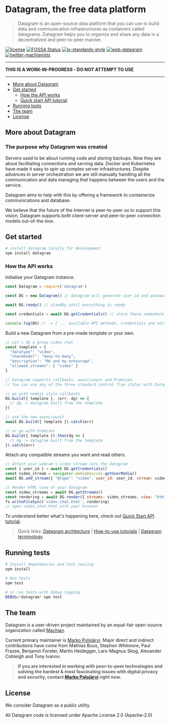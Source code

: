 # Datagram, the free data platform
> Datagram is an open-source data platform that you can use to build data and communication infrastructures as containers called datagrams. Datagram helps you to organize and share any data in a decentralized and peer-to-peer manner.

[![license](https://img.shields.io/badge/license-apache--2.0-brightgreen.svg)](http://standardjs.com) [![FOSSA Status](https://app.fossa.io/api/projects/git%2Bgithub.com%2Fmachianists%2Fdatagram-node.svg?type=shield)](https://app.fossa.io/projects/git%2Bgithub.com%2Fmachianists%2Fdatagram-node?ref=badge_shield) [![js-standardx-style](https://img.shields.io/badge/code%20style-standardx-brightgreen.svg)](http://standardjs.com) [![web-datagram](https://img.shields.io/badge/web-datagramjs.com-blue.svg)](https://datagramjs.com) [![twitter-machianists](https://img.shields.io/badge/twitter-@machianists-blue.svg)](https://twitter.com/machianists)

---

**THIS IS A WORK-IN-PROGRESS - DO NOT ATTEMPT TO USE**

---

- [More about Datagram](#more-about-datagram)
- [Get started](#get-started)
  - [How the API works](#how-the-api-works)
  - [Quick start API tutorial](/docs/DATAGRAM_API.md)
- [Running tests](#running-tests)
- [The team](#the-team)
- [License](#license)

## More about Datagram
### The purpose why Datagram was created
Servers used to be about running code and storing backups. Now they are about facilitating connections and serving data. Docker and Kubernetes have made it easy to spin up complex server infrastructures. Despite advances in server orchestration we are still manually handling all the communication and data managing that happens between the users and the service.

Datagram aims to help with this by offering a framework to containerize communications and database.

We believe that the future of the Internet is peer-to-peer so to support this vision, Datagram supports both client-server and peer-to-peer connection models out-of-the-box.

## Get started

```bash
# install datagram locally for development
npm install datagram
```

### How the API works
Initialize your Datagram instance.
```javascript
const Datagram = require('datagram')

const DG = new Datagram() // datagram will generate user_id and password for you

await DG.ready() // standby until everything is ready

const credentials = await DG.getCredentials() // store these somewhere safe

console.log(DG) // -> { ... available API methods, credentials and settings ... }
```

Build a new Datagram from a pre-made template or your own.

> 

```javascript
// Let's do a group video chat
const template = {
  "datatype": "video",
  "sharemodel": "many-to-many",
  "description": "Me and my entourage",
  "allowed_streams": [ "video" ]
}

// Datagram supports callbacks, await/async and Promises.
// You can use any of the three standard control flow styles with Datagram's API.

// go with nodejs style callbacks
DG.build({ template }, (err, dg) => {
  // dg -> datagram built from the template
})

// use the new async/await
await DG.build({ template }).catch(err)

// or go with Promises
DG.build({ template }).then(dg => {
  // dg -> datagram built from the template
}).catch(err)
```

Attach any compatible streams you want and read others.
```javascript
// Attach your webcam's video stream into the datagram
const { user_id } = await DG.getCredentials()
const video_stream = navigator.mediaDevices.getUserMedia()
await DG.add_stream({ "@type": "video", user_id: user_id, stream: video_stream)

// Render HTML view of your datagram
const video_streams = await DG.getStreams()
const rendering = await DG.render({ streams: video_streams, view: "html5_video_wall" })
fs.writeFileSync('video_chat.html', rendering)
// open video_chat.html with your browser
```

To understand better what's happening here, check out [Quick Start API tutorial](docs/DATAGRAM_API.md).

> Quick links: [Datagram architecture](docs/ARCHITECTURE.md) | [How-to-use tutorials](docs/how-to-use) | [Datagram terminology](/docs/TERMINOLOGY.md)

## Running tests


```bash
# Install dependencies and test tooling
npm install

# Run tests
npm test

# or run tests with debug logging
DEBUG=*datagram* npm test
```




## The team

Datagram is a user-driven project maintained by an equal-fair open-source organization called [Machian](https://machian.com).

Current primary maintainer is [Marko Polojärvi](https://twitter.com/markopolojarvi). Major direct and indirect contributions have come from Mathias Buus, Stephen Whitmore, Paul Frazee, Benjamin Forster, Martin Heidegger, Lars-Magnus Skog, Alexander Cobleigh and Tony Ivanov.

> **If you are interested in working with peer-to-peer technologies and solving the hardest & most fascinating issues with digital privacy and security, contact [Marko Polojärvi](https://twitter.com/markopolojarvi) right now.**


## License

We consider Datagram as a public utility.

All Datagram code is licensed under Apache License 2.0 (Apache-2.0)
